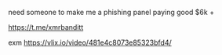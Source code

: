 need someone to make me a phishing panel paying good $6k +


https://t.me/xmrbanditt

exm 
https://vlix.io/video/481e4c8073e85323bfd4/

